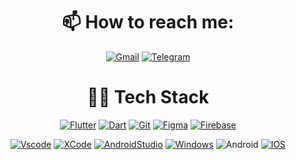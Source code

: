 <h1 align="center">📫 How to reach me: </h1>

<div align="center">
  
[![Gmail](https://img.shields.io/badge/Gmail-D14836?style=for-the-badge&logo=gmail&logoColor=white)](https://oleg.pak1996@gmail.com)
[![Telegram](https://img.shields.io/badge/-Telegram-0088cc?style=for-the-badge&logo=Telegram&logoColor=white)](https://t.me/Oleg_Park)

</div>

<h1 align="center">👨‍💻 Tech Stack</h1>

<div align="center">

[![Flutter](https://img.shields.io/badge/flutter-44D0FA?logo=flutter&style=for-the-badge&logoColor=white)](https://flutter.dev/)
[![Dart](https://img.shields.io/badge/Dart-30B7F3?logo=dart&style=for-the-badge&logoColor=white)](https://dart.dev/)
[![Git](https://img.shields.io/badge/git-20232A?style=for-the-badge&logo=git)](https://git-scm.com/)
[![Figma](https://img.shields.io/badge/Figma-white?logo=figma&style=for-the-badge)](https://www.figma.com/)
[![Firebase](https://img.shields.io/badge/firebase-white?logo=firebase&style=for-the-badge)](https://firebase.google.com/)

</div>

<div align="center">

[![Vscode](https://img.shields.io/badge/Vscode-20232A?style=for-the-badge&logo=visualstudio)](https://code.visualstudio.com/)
[![XCode](https://img.shields.io/badge/Xcode-007ACC?style=for-the-badge&logo=Xcode&logoColor=white)](https://developer.apple.com/xcode/)
[![AndroidStudio](https://img.shields.io/badge/android%20studio-346ac1?style=for-the-badge&logo=android%20studio&logoColor=white)](https://github.com/OlegPark)
[![Windows](https://img.shields.io/badge/Windows-20232A?style=for-the-badge&logo=windows)](https://github.com/OlegPark)
![Android](https://img.shields.io/badge/Android-3DDC84?style=for-the-badge&logo=android&logoColor=white)
[![IOS](https://img.shields.io/badge/iOS-000000?style=for-the-badge&logo=ios&logoColor=white)](https://github.com/OlegPark)

</div>

